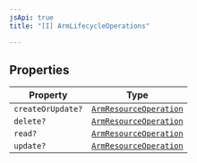 ```yaml
---
jsApi: true
title: "[I] ArmLifecycleOperations"

---
```

## Properties

| Property | Type |
| ------ | ------ |
| `createOrUpdate?` | [`ArmResourceOperation`](ArmResourceOperation.md) |
| `delete?` | [`ArmResourceOperation`](ArmResourceOperation.md) |
| `read?` | [`ArmResourceOperation`](ArmResourceOperation.md) |
| `update?` | [`ArmResourceOperation`](ArmResourceOperation.md) |
